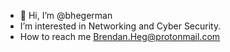 - 👋 Hi, I’m @bhegerman
- I’m interested in Networking and Cyber Security.
- How to reach me Brendan.Heg@protonmail.com

<!---
bhegerman/bhegerman is a ✨ special ✨ repository because its `README.md` (this file) appears on your GitHub profile.
You can click the Preview link to take a look at your changes.
--->
